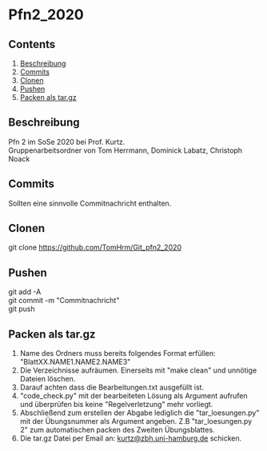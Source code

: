 # Pfn2_2020

## Contents
1. [Beschreibung](#Beschreibung)
2. [Commits](#Commits)
3. [Clonen](#Clonen)
4. [Pushen](#Pushen)
5. [Packen als tar.gz](#packen-als-targz)

## Beschreibung
Pfn 2 im SoSe 2020 bei Prof. Kurtz.  
Gruppenarbeitsordner von Tom Herrmann, Dominick Labatz, Christoph Noack

## Commits
Sollten eine sinnvolle Commitnachricht enthalten.

## Clonen
git clone https://github.com/TomHrm/Git_pfn2_2020

## Pushen
git add -A  
git commit -m "Commitnachricht"  
git push

## Packen als tar.gz
1. Name des Ordners muss bereits folgendes Format erfüllen:
"BlattXX.NAME1.NAME2.NAME3"
2. Die Verzeichnisse aufräumen. Einerseits mit "make clean" und unnötige Dateien löschen.
3. Darauf achten dass die Bearbeitungen.txt ausgefüllt ist.
4. "code_check.py" mit der bearbeiteten Lösung als Argument aufrufen und überprüfen bis keine "Regelverletzung" mehr vorliegt.
5. Abschließend zum erstellen der Abgabe lediglich die "tar_loesungen.py" mit der Übungsnummer als Argument angeben.
Z.B "tar_loesungen.py 2" zum automatischen packen des Zweiten Übungsblattes.
6. Die tar.gz Datei per Email an: kurtz@zbh.uni-hamburg.de schicken.

